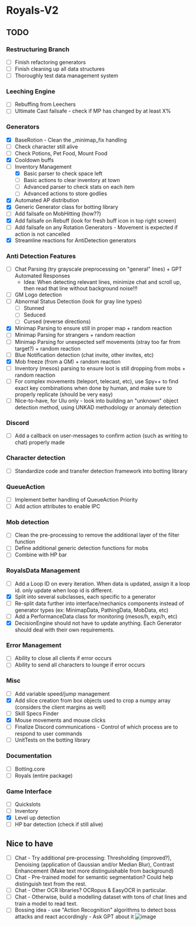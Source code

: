 # Royals-V2

## TODO

### Restructuring Branch
- [ ] Finish refactoring generators
- [ ] Finish cleaning up all data structures
- [ ] Thoroughly test data management system

### Leeching Engine
  - [ ] Rebuffing from Leechers
  - [ ] Ultimate Cast failsafe - check if MP has changed by at least X%
  
### Generators
  - [x] BaseRotion - Clean the _minimap_fix handling
  - [ ] Check character still alive
  - [ ] Check Potions, Pet Food, Mount Food
  - [x] Cooldown buffs
  - [ ] Inventory Management
    - [x] Basic parser to check space left
    - [ ] Basic actions to clear inventory at town
    - [ ] Advanced parser to check stats on each item
    - [ ] Advanced actions to store godlies
  - [x] Automated AP distribution
  - [x] Generic Generator class for botting library
  - [ ] Add failsafe on MobHitting (how??)
  - [x] Add failsafe on Rebuff (look for fresh buff icon in top right screen)
  - [ ] Add failsafe on any Rotation Generators - Movement is expected if action is not cancelled
  - [x] Streamline reactions for AntiDetection generators

### Anti Detection Features
  - [ ] Chat Parsing (try grayscale preprocessing on "general" lines) + GPT Automated Responses
    - Idea: When detecting relevant lines, minimize chat and scroll up, then read that line without background noise!!!
  - [ ] GM Logo detection
  - [ ] Abnormal Status Detection (look for gray line types)
    - [ ] Stunned
    - [ ] Seduced
    - [ ] Cursed (reverse directions)
  - [x] Minimap Parsing to ensure still in proper map + random reaction
  - [ ] Minimap Parsing for strangers + random reaction
  - [ ] Minimap Parsing for unexpected self movements (stray too far from target?) + random reaction
  - [ ] Blue Notification detection (chat invite, other invites, etc)
  - [x] Mob freeze (from a GM) + random reaction
  - [ ] Inventory (mesos) parsing to ensure loot is still dropping from mobs + random reaction
  - [ ] For complex movements (teleport, telecast, etc), use Spy++ to find exact key combinations when done by human, and make sure to properly replicate (should be very easy)
  - [ ] Nice-to-have, for Ulu only - look into building an "unknown" object detection method, using UNKAD methodology or anomaly detection

### Discord
   - [ ] Add a callback on user-messages to confirm action (such as writing to chat) properly made

### Character detection
  - [ ] Standardize code and transfer detection framework into botting library
  
### QueueAction
  - [ ] Implement better handling of QueueAction Priority
  - [ ] Add action attributes to enable IPC
  
### Mob detection
  - [ ] Clean the pre-processing to remove the additional layer of the filter function
  - [ ] Define additional generic detection functions for mobs
  - [ ] Combine with HP bar
  
### RoyalsData Management
  - [ ] Add a Loop ID on every iteration. When data is updated, assign it a loop id. only update when loop id is different.
  - [x] Split into several subclasses, each specific to a generator
  - [ ] Re-split data further into interface/mechanics components instead of generator types (ex: MinimapData, PathingData, MobData, etc)
  - [ ] Add a PerformanceData class for monitoring (mesos/h, exp/h, etc)
  - [x] DecisionEngine should not have to update anything. Each Generator should deal with their own requirements.

### Error Management
  - [ ] Ability to close all clients if error occurs
  - [ ] Ability to send all characters to lounge if error occurs

### Misc
  - [ ] Add variable speed/jump management
  - [x] Add slice creation from box objects used to crop a numpy array (considers the client margins as well)
  - [ ] Skill Specs Finder
  - [x] Mouse movements and mouse clicks
  - [ ] Finalize Discord communications - Control of which process are to respond to user commands
  - [ ] UnitTests on the botting library

### Documentation
  - [ ] Botting.core
  - [ ] Royals (entire package)

### Game Interface
  - [ ] Quickslots
  - [ ] Inventory
  - [x] Level up detection
  - [ ] HP bar detection (check if still alive)

## Nice to have
  - [ ] Chat - Try additional pre-processing: Thresholding (improved?), Denoising (application of Gaussian and/or Median Blur), Contrast Enhancement (Make text more distinguishable from background)
  - [ ] Chat - Pre-trained model for semantic segmentation? Could help distinguish text from the rest.
  - [ ] Chat - Other OCR libraries? OCRopus & EasyOCR in particular.
  - [ ] Chat - Otherwise, build a modelling dataset with tons of chat lines and train a model to read text.
  - [ ] Bossing idea - use "Action Recognition" algorithms to detect boss attacks and react accordingly - Ask GPT about it
![image](https://github.com/FlawlessNa/Royals-V2/assets/106719178/c2620077-d36e-4a8d-b39b-f200a196cd2e)
